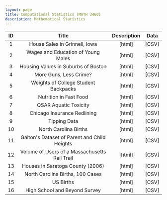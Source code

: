 ```yaml
---
layout: page
title: Computational Statistics (MATH 3460)
description: Mathematical Statistics
---
```




| ID | Title | Description  | Data |
| :---:         |     :---:      |     :---:  |        :---: |
| 1   | 	House Sales in Grinnell, Iowa    | <a style="text-decoration:none" href="https://vincentarelbundock.github.io/Rdatasets/doc/Stat2Data/GrinnellHouses.html" target="_blank" rel="noopener noreferrer">[html]</a>    | <a style="text-decoration:none" href="../assets/Data4360/GrinnellHouses.csv" target="_blank" rel="noopener noreferrer">[CSV]</a>    |
| 2     | Wages and Education of Young Males     | <a style="text-decoration:none" href="https://vincentarelbundock.github.io/Rdatasets/doc/Ecdat/Males.html" target="_blank" rel="noopener noreferrer">[html]</a>      | <a style="text-decoration:none" href="../assets/Data4360/Males.csv" target="_blank" rel="noopener noreferrer">[CSV]</a>      |
| 3     | Housing Values in Suburbs of Boston     | <a style="text-decoration:none" href="https://vincentarelbundock.github.io/Rdatasets/doc/MASS/Boston.html" target="_blank" rel="noopener noreferrer">[html]</a>      | <a style="text-decoration:none" href="../assets/Data4360/Boston.csv" target="_blank" rel="noopener noreferrer">[CSV]</a>      |
| 4     | More Guns, Less Crime?     | <a style="text-decoration:none" href="https://vincentarelbundock.github.io/Rdatasets/doc/AER/Guns.html" target="_blank" rel="noopener noreferrer">[html]</a>      | <a style="text-decoration:none" href="../assets/Data4360/Guns.csv" target="_blank" rel="noopener noreferrer">[CSV]</a>      |
| 5     | Weights of College Student Backpacks     | <a style="text-decoration:none" href="https://vincentarelbundock.github.io/Rdatasets/doc/Stat2Data/Backpack.html" target="_blank" rel="noopener noreferrer">[html]</a>      | <a style="text-decoration:none" href="../assets/Data4360/Backpack.csv" target="_blank" rel="noopener noreferrer">[CSV]</a>      |
| 6     | Nutrition in Fast Food     | <a style="text-decoration:none" href="https://vincentarelbundock.github.io/Rdatasets/doc/openintro/fastfood.html" target="_blank" rel="noopener noreferrer">[html]</a>      | <a style="text-decoration:none" href="../assets/Data4360/fastfood.csv" target="_blank" rel="noopener noreferrer">[CSV]</a>      |
| 7     | QSAR Aquatic Toxicity     | <a style="text-decoration:none" href="https://archive.ics.uci.edu/ml/datasets/QSAR+aquatic+toxicity#" target="_blank" rel="noopener noreferrer">[html]</a>      | <a style="text-decoration:none" href="../assets/Data4360/qsar_aquatic_toxicity.csv" target="_blank" rel="noopener noreferrer">[CSV]</a>      |
| 8     | Chicago Insurance Redlining     | <a style="text-decoration:none" href="../assets/Data4360/ChicagoInsurance.txt" target="_blank" rel="noopener noreferrer">[html]</a>      | <a style="text-decoration:none" href="../assets/Data4360/insurance.dat" target="_blank" rel="noopener noreferrer">[CSV]</a>      |
| 9     | Tipping Data     | <a style="text-decoration:none" href="https://vincentarelbundock.github.io/Rdatasets/doc/reshape2/tips.html" target="_blank" rel="noopener noreferrer">[html]</a>      | <a style="text-decoration:none" href="../assets/Data4360/tips.csv" target="_blank" rel="noopener noreferrer">[CSV]</a>      |
| 10    | North Carolina Births     | <a style="text-decoration:none" href="https://vincentarelbundock.github.io/Rdatasets/doc/openintro/births.html" target="_blank" rel="noopener noreferrer">[html]</a>      | <a style="text-decoration:none" href="../assets/Data4360/births.csv" target="_blank" rel="noopener noreferrer">[CSV]</a>      |
| 11     | Galton's Dataset of Parent and Child Heights     | <a style="text-decoration:none" href="https://vincentarelbundock.github.io/Rdatasets/doc/mosaicData/Galton.html" target="_blank" rel="noopener noreferrer">[html]</a>      | <a style="text-decoration:none" href="../assets/Data4360/Galton.csv" target="_blank" rel="noopener noreferrer">[CSV]</a>      |
| 12     | Volume of Users of a Massachusetts Rail Trail       | <a style="text-decoration:none" href="https://vincentarelbundock.github.io/Rdatasets/doc/mosaicData/Riders.html" target="_blank" rel="noopener noreferrer">[html]</a>       | <a style="text-decoration:none" href="../assets/Data2265/Riders.csv" target="_blank" rel="noopener noreferrer">[CSV]</a>      |
| 13     | Houses in Saratoga County (2006)       | <a style="text-decoration:none" href="https://vincentarelbundock.github.io/Rdatasets/doc/mosaicData/SaratogaHouses.html" target="_blank" rel="noopener noreferrer">[html]</a>       | <a style="text-decoration:none" href="../assets/Data2265/SaratogaHouses.csv" target="_blank" rel="noopener noreferrer">[CSV]</a>      |
| 14     | North Carolina Births, 100 Cases       | <a style="text-decoration:none" href="https://vincentarelbundock.github.io/Rdatasets/doc/openintro/births.html" target="_blank" rel="noopener noreferrer">[html]</a>       | <a style="text-decoration:none" href="../assets/Data2265/births.csv" target="_blank" rel="noopener noreferrer">[CSV]</a>      |
| 15     | US Births       | <a style="text-decoration:none" href="https://vincentarelbundock.github.io/Rdatasets/doc/openintro/births14.html" target="_blank" rel="noopener noreferrer">[html]</a>       | <a style="text-decoration:none" href="../assets/Data2265/births14.csv" target="_blank" rel="noopener noreferrer">[CSV]</a>      |
| 16     | High School and Beyond Survey       | <a style="text-decoration:none" href="https://vincentarelbundock.github.io/Rdatasets/doc/openintro/hsb2.html" target="_blank" rel="noopener noreferrer">[html]</a>       | <a style="text-decoration:none" href="../assets/Data2265/hsb2.csv" target="_blank" rel="noopener noreferrer">[CSV]</a>      |






 
 
<!-- Note: this is how to write a comment in HTML. Everything in here won't show up on your webpage.-->

<!--
To increase the size of the title, use fewer # in front of the paper title.
To decrease the size of the title, use more #. 
To remove the italics, remove the * before and after the description
To remove the underline from the title, remove the <u> tags (<u> and </u>)
-->


